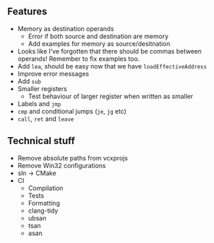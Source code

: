## Features
- Memory as destination operands
  - Error if both source and destination are memory
  - Add examples for memory as source/desitnation
- Looks like I've forgotten that there should be commas between operands! Remember to fix examples too.
- Add `lea`, should be easy now that we have `loadEffectiveAddress`
- Improve error messages
- Add `sub`
- Smaller registers
  - Test behaviour of larger register when written as smaller
- Labels and `jmp`
- `cmp` and conditional jumps (`je`, `jg` etc)
- `call`, `ret` and `leave`

## Technical stuff
- Remove absolute paths from vcxprojs
- Remove Win32 configurations
- sln -> CMake
- CI
  - Compilation
  - Tests
  - Formatting
  - clang-tidy
  - ubsan
  - tsan
  - asan
